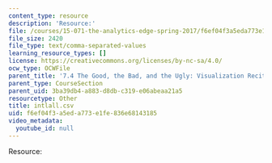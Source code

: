 ```yaml
---
content_type: resource
description: 'Resource:'
file: /courses/15-071-the-analytics-edge-spring-2017/f6ef04f3a5eda773e1fe836e68143185_intlall.csv
file_size: 2420
file_type: text/comma-separated-values
learning_resource_types: []
license: https://creativecommons.org/licenses/by-nc-sa/4.0/
ocw_type: OCWFile
parent_title: '7.4 The Good, the Bad, and the Ugly: Visualization Recitation  (Recitation)'
parent_type: CourseSection
parent_uid: 3ba39db4-a883-d8db-c319-e06abeaa21a5
resourcetype: Other
title: intlall.csv
uid: f6ef04f3-a5ed-a773-e1fe-836e68143185
video_metadata:
  youtube_id: null
---
```

Resource: